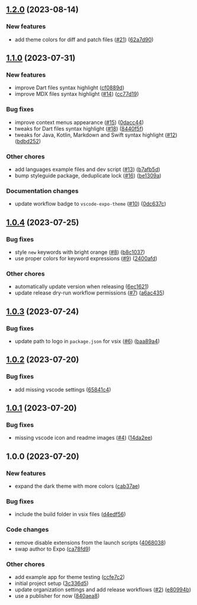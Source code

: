 ## [1.2.0](https://github.com/expo/vscode-expo-theme/compare/1.1.0...1.2.0) (2023-08-14)


### New features

* add theme colors for diff and patch files ([#21](https://github.com/expo/vscode-expo-theme/issues/21)) ([62a7d90](https://github.com/expo/vscode-expo-theme/commit/62a7d90d4c7cb08278486723c36c14da865a93ba))

## [1.1.0](https://github.com/expo/vscode-expo-theme/compare/1.0.4...1.1.0) (2023-07-31)


### New features

* improve Dart files syntax highlight ([cf0889d](https://github.com/expo/vscode-expo-theme/commit/cf0889d9f3d13479b7e88efb475387a8a8206542))
* improve MDX files syntax highlight ([#14](https://github.com/expo/vscode-expo-theme/issues/14)) ([cc77d19](https://github.com/expo/vscode-expo-theme/commit/cc77d1979b492d6632a7b64e61b98410c3f01d59))


### Bug fixes

* improve context menus appearance ([#15](https://github.com/expo/vscode-expo-theme/issues/15)) ([0dacc44](https://github.com/expo/vscode-expo-theme/commit/0dacc447f76937c439f1637dd6f5f0b685bd458d))
* tweaks for Dart files syntax highlight ([#18](https://github.com/expo/vscode-expo-theme/issues/18)) ([8440f5f](https://github.com/expo/vscode-expo-theme/commit/8440f5f05f7bbb2242970727f57394621c06ddbd))
* tweaks for Java, Kotlin, Markdown and Swift syntax highlight ([#12](https://github.com/expo/vscode-expo-theme/issues/12)) ([bdbd252](https://github.com/expo/vscode-expo-theme/commit/bdbd252db96427adef10d1ac3b3aad03fa5ff298))


### Other chores

* add languages example files and dev script ([#13](https://github.com/expo/vscode-expo-theme/issues/13)) ([b7afb5d](https://github.com/expo/vscode-expo-theme/commit/b7afb5d2d546581a356ea1d3899f3577b871f8c3))
* bump styleguide package, deduplicate lock ([#16](https://github.com/expo/vscode-expo-theme/issues/16)) ([be1309a](https://github.com/expo/vscode-expo-theme/commit/be1309a9d2585992facd7f1ecf1f21dd20f369e5))


### Documentation changes

* update workflow badge to `vscode-expo-theme` ([#10](https://github.com/expo/vscode-expo-theme/issues/10)) ([0dc637c](https://github.com/expo/vscode-expo-theme/commit/0dc637c8f77e14acfd9deb933273a47548ea5a27))

## [1.0.4](https://github.com/expo/vscode-expo-theme/compare/1.0.3...1.0.4) (2023-07-25)


### Bug fixes

* style `new` keywords with bright orange ([#8](https://github.com/expo/vscode-expo-theme/issues/8)) ([b8c1037](https://github.com/expo/vscode-expo-theme/commit/b8c10377c4a500dfb800614429884f354a363891))
* use proper colors for keyword expressions ([#9](https://github.com/expo/vscode-expo-theme/issues/9)) ([2400afd](https://github.com/expo/vscode-expo-theme/commit/2400afdee394a1d3faa0997faf8cf7c546e6e902))


### Other chores

* automatically update version when releasing ([6ec1621](https://github.com/expo/vscode-expo-theme/commit/6ec162195ca8d74e979b4389956c51c988a3cb3d))
* update release dry-run workflow permissions ([#7](https://github.com/expo/vscode-expo-theme/issues/7)) ([a6ac435](https://github.com/expo/vscode-expo-theme/commit/a6ac43562da5b934d6865cb0a2000931f32f7ff8))

## [1.0.3](https://github.com/expo/vscode-expo-theme/compare/1.0.2...1.0.3) (2023-07-24)


### Bug fixes

* update path to logo in `package.json` for vsix ([#6](https://github.com/expo/vscode-expo-theme/issues/6)) ([baa89a4](https://github.com/expo/vscode-expo-theme/commit/baa89a4efc87d566eb1caaeec40b4b9bb08e7749))

## [1.0.2](https://github.com/expo/vscode-expo-theme/compare/1.0.1...1.0.2) (2023-07-20)


### Bug fixes

* add missing vscode settings ([65841c4](https://github.com/expo/vscode-expo-theme/commit/65841c400aeefca12495b690c6e6131f2120b578))

## [1.0.1](https://github.com/expo/vscode-expo-theme/compare/1.0.0...1.0.1) (2023-07-20)


### Bug fixes

* missing vscode icon and readme images ([#4](https://github.com/expo/vscode-expo-theme/issues/4)) ([14da2ee](https://github.com/expo/vscode-expo-theme/commit/14da2eee141074b0633214755754872c27d15a5c))

## 1.0.0 (2023-07-20)


### New features

* expand the dark theme with more colors ([cab37ae](https://github.com/expo/vscode-expo-theme/commit/cab37ae843785ccbeaf243d129009847efbdd2e1))


### Bug fixes

* include the build folder in vsix files ([d4edf56](https://github.com/expo/vscode-expo-theme/commit/d4edf563da8e3956cb70d910749ad85d0447c9c6))


### Code changes

* remove disable extensions from the launch scripts ([4068038](https://github.com/expo/vscode-expo-theme/commit/4068038f16d43530826ff750816065735a192537))
* swap author to Expo ([ca78fd9](https://github.com/expo/vscode-expo-theme/commit/ca78fd9edb61d04fb9b005b6fb103ecc4c54ee40))


### Other chores

* add example app for theme testing ([ccfe7c2](https://github.com/expo/vscode-expo-theme/commit/ccfe7c262dd4377a80b07de73f75dd362cddd0f6))
* initial project setup ([3c336d5](https://github.com/expo/vscode-expo-theme/commit/3c336d5fc9e80e1b8cae5bd95f0523727063ad5b))
* update organization settings and add release workflows ([#2](https://github.com/expo/vscode-expo-theme/issues/2)) ([e80994b](https://github.com/expo/vscode-expo-theme/commit/e80994be4744473470342066ef575d54c8b49d3b))
* use a publisher for now ([840aea8](https://github.com/expo/vscode-expo-theme/commit/840aea853a08eaa185b13e8fc8791acc6c7c0dc4))
